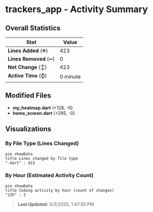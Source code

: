 # trackers_app - Activity Summary 

## Overall Statistics

| Stat                   | Value                                                             |
| ---------------------- | ----------------------------------------------------------------- |
| **Lines Added** (➕)   | 423                                          |
| **Lines Removed** (➖) | 0                                        |
| **Net Change** (↕)    | 423                |
| **Active Time** (⌚)   | 0 minute |


## Modified Files
- **my_heatmap.dart** (+128, -0)
- **home_screen.dart** (+295, -0)

## Visualizations

### By File Type (Lines Changed)

```mermaid
pie showData
title Lines changed by file type
".dart" : 423
```

### By Hour (Estimated Activity Count)

```mermaid
pie showData
title Coding activity by hour (count of changes)
"13h" : 2
```


> **Last Updated:** 5/3/2025, 1:47:55 PM